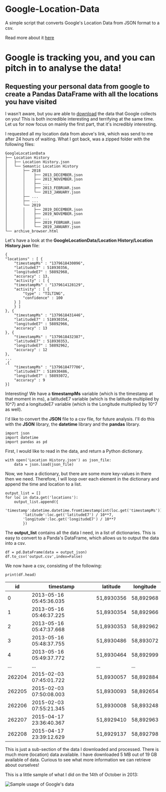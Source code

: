# Google-Location-Data
A simple script that converts Google's Location Data from JSON format to a csv.

Read more about it [here](https://python-everything.com/post/136/Google-is-tracking-you%2C-and-you-can-pitch-in-to-analyse-the-data%21.html)


# Google is tracking you, and you can pitch in to analyse the data!

## Requesting your personal data from google to create a Pandas DataFrame with all the locations you have visited

I wasn't aware, but you are able to [download](https://takeout.google.com/) the data that Google collects on you! This is both incredible interesting and terrifying at the same time. Let us for now focus on mainly the first part, that it's incredibly interesting.

I requested all my location data from above's link, which was send to me after 24 hours of waiting. What I got back, was a zipped folder with the following files:

    GoogleLocationData
    ├── Location History
    │   ├── Location History.json
    │   └── Semantic Location History
    │       ├── 2018
    │       │    ├── 2013_DECEMBER.json
    │       │    ├── 2013_NOVEMBER.json
    │       │    ├── ...
    │       │    ├── 2013_FEBRUAR.json
    │       │    └── 2013_JANUARY.json
    │       ├── ...
    │       ├── ...
    │       └── 2019
    │       │    ├── 2019_DECEMBER.json
    │       │    ├── 2019_NOVEMBER.json
    │       │    ├── ...
    │       │    ├── 2019_FEBRUAR.json
    │       │    └── 2019_JANUARY.json
    └── archive_browser.html

Let's have a look at the **GoogleLocationData/Location History/Location History.json** file:

    {
    "locations" : [ {
        "timestampMs" : "1379618430096",
        "latitudeE7" : 518930356,
        "longitudeE7" : 58892968,
        "accuracy" : 13,
        "activity" : [ {
        "timestampMs" : "1379614128129",
        "activity" : [ {
            "type" : "TILTING",
            "confidence" : 100
        } ]
        } ]
    }, {
        "timestampMs" : "1379618431446",
        "latitudeE7" : 518930354,
        "longitudeE7" : 58892966,
        "accuracy" : 13
    }, {
        "timestampMs" : "1379618432387",
        "latitudeE7" : 518930353,
        "longitudeE7" : 58892962,
        "accuracy" : 12
    }, 
    ...
    ,{
        "timestampMs" : "1379618477706",
        "latitudeE7" : 518930486,
        "longitudeE7" : 58893072,
        "accuracy" : 9
    }]

Interesting! We have a **timestampMs** variable (which is the timestamp at that moment in ms), a latitudeE7 variable (which is the latitude multiplied by 10^7) and a longitudeE7 variable (which is the Longitude multiplied by 10^7 as well).

I'd like to convert the **JSON** file to a csv file, for future analysis. I'll do this with the **JSON** library, the **datetime** library and the **pandas** library.

    import json
    import datetime
    import pandas as pd

First, I would like to read in the data, and return a Python dictionary.

    with open('Location History.json') as json_file:
        data = json.load(json_file)

Now, we have a dictionary, but there are some more key-values in there then we need. Therefore, I will loop over each element in the dictionary and append the time and location to a list.

    output_list = []
    for loc in data.get('locations'):
        output_list.append({
            'timestamp':datetime.datetime.fromtimestamp(int(loc.get('timestampMs'))/1000),
            'latitude':loc.get('latitudeE7') / 10**7,
            'longitude':loc.get('longitudeE7') / 10**7
            })

The **output_list** contains all the data I need, in a list of dictionaries. This is easy to convert to a Panda's DataFrame, which allows us to output the data into a csv.

    df = pd.DataFrame(data = output_json)
    df.to_csv('output.csv',index=False)

We now have a csv, consisting of the following:

    print(df.head)

| id     | timestamp               | latitude   | longitude  |
|--------|------------------------ |------------|------------|
| 0      | 2013-05-16 05:45:36.035 | 51,8930356 | 58,892968  |
| 1      | 2013-05-16 05:46:37.225 | 51,8930354 | 58,892966  |
| 2      | 2013-05-16 05:47:37.668 | 51,8930353 | 58,892962  |
| 3      | 2013-05-16 05:48:37.755 | 51,8930486 | 58,893072  |
| 4      | 2013-05-16 05:49:37.772 | 51,8930464 | 58,892999  |
| ...    | ...                     | ...        | ...        |
| 262204 | 2015-02-03 07:45:01.722 | 51,8930057 | 58,892884  |
| 262205 | 2015-02-03 07:50:08.003 | 51,8930093 | 58,892654  |
| 262206 | 2015-02-03 07:55:21.345 | 51,8930008 | 58,893248  |
| 262207 | 2015-04-17 23:36:40.367 | 51,8929410 | 58,892963  |
| 262208 | 2015-04-17 23:39:12.629 | 51,8929137 | 58,892798  |


This is just a sub-section of the data I downloaded and processed. There is much more (location) data available. I have downloaded 5 MB out of 19 GB available of data. Curious to see what more information we can retrieve about ourselves!

This is a little sample of what I did on the 14th of October in 2013:

![Sample usage of Google's data](https://python-everything.com/static/blogpost_content/Google%20Data/output_of_google_data.png)
